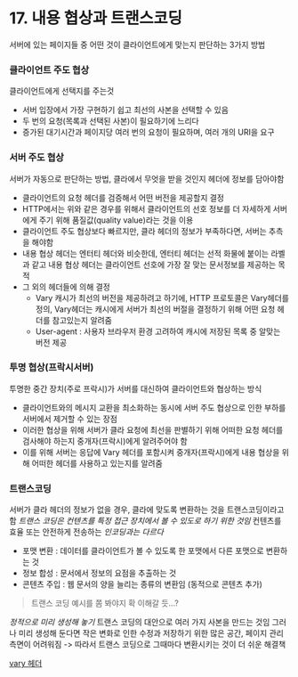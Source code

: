 # 17. 내용 협상과 트랜스코딩
서버에 있는 페이지들 중 어떤 것이 클라이언트에게 맞는지 판단하는 3가지 방법

### 클라이언트 주도 협상
클라이언트에게 선택지를 주는것
  - 서버 입장에서 가장 구현하기 쉽고 최선의 사본을 선택할 수 있음
  - 두 번의 요청(목록과 선택된 사본)이 필요하기에 느리다 
  - 증가된 대기시간과 페이지당 여러 번의 요청이 필요하며, 여러 개의 URI을 요구

### 서버 주도 협상
서버가 자동으로 판단하는 방법, 클라에서 무엇을 받을 것인지 헤더에 정보를 담아야함
  - 클라이언트의 요청 헤더를 검증해서 어떤 버전을 제공할지 결정
  - HTTP에서는 위와 같은 경우를 위해서 클라이언트의 선호 정보를 더 자세하게 서버에게 주기 위해 품질값(quality value)라는 것을 이용
  - 클라이언트 주도 협상보다 빠르지만, 클라 헤더의 정보가 부족하다면, 서버는 추측을 해야함
  - 내용 협상 헤더는 엔터티 헤더와 비슷한데, 엔터티 헤더는 선적 화물에 붙이는 라벨과 같고 내용 협상 헤더는 클라이언트 선호에 가장 잘 맞는 문서정보를 제공하는 목적
  - 그 외의 헤더들에 의해 결정
    - Vary
      캐시가 최선의 버전을 제공하려고 하기에, HTTP 프로토콜은 Vary헤더를 정의, 
      Vary헤더는 캐시에게 서버가 최선의 버절을 결정하기 위해 어떤 요청 헤더를 참고있는지 알려줌
    - User-agent : 사용자 브라우저 환경 고려하여 캐시에 저장된 목록 중 알맞는 버전 제공

### 투명 협상(프락시서버)
투명한 중간 장치(주로 프락시)가 서버를 대신하여 클라이언트와 협상하는 방식
  - 클라이언트와의 메시지 교환을 최소화하는 동시에 서버 주도 협상으로 인한 부하를 서버에서 제거할 수 있는 장점
  - 이러한 협상을 위해 서버가 클라 요청에 최선을 판별하기 위해 어떠한 요청 헤더를 검사해야 하는지 중개자(프락시)에게 알려주어야 함
  - 이를 위해 서버는 응답에 Vary 헤더를 포함시켜 중개자(프락시)에게 내용 협상을 위해 어떠한 헤더를 사용하고 있는지를 알려줌


### 트랜스코딩
서버가 클라 헤더의 정보가 없을 경우, 클라에 맞도록 변환하는 것을 트랜스코딩이라고 함 
_트랜스 코딩은 컨텐츠를 특정 접근 장치에서 볼 수 있도로 하기 위한 것임_ 컨텐츠를 효율 또는 안전하게 전송하는 _인코딩과는 다르다_  
 - 포맷 변환 : 데이터를 클라이언트가 볼 수 있도록 한 포맷에서 다른 포맷으로 변환하는 것
 - 정보 합성 : 문서에서 정보의 요점을 추출하는 것
 - 콘텐츠 주입 : 웹 문서의 양을 늘리는 종류의 변환임 (동적으로 콘텐츠 추가)

> 트랜스 코딩 예시를 쫌 봐야지 확 이해갈 듯...?

_정적으로 미리 생성해 놓기_
트랜스 코딩의 대안으로 여러 가지 사본을 만드는 것임 
그러나 미리 생성해 둔다면 작은 변화로 인한 수정과 저장하기 위한 많은 공간, 페이지 관리 측면이 어려워짐
-> 따라서 트랜스 코딩으로 그때마다 변환시키는 것이 더 쉬운 해결책



[vary 헤더](https://runebook.dev/ko/docs/http/headers/vary)
  

